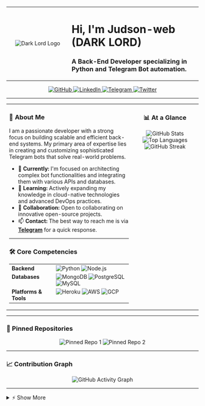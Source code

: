 <div align="center">

<table width="100%">
  <tr>
    <td align="center" width="150">
      <img src="https://i.ibb.co/xmYdG7m/images-removebg-preview.png" alt="Dark Lord Logo" width="120"/>
    </td>
    <td valign="center">
      <h1>Hi, I'm Judson-web (DARK LORD)</h1>
      <h3>A Back-End Developer specializing in Python and Telegram Bot automation.</h3>
    </td>
  </tr>
</table>

<p align="center">
  <a href="https://github.com/Judson-web">
    <img src="https://img.shields.io/badge/GitHub-181717?style=for-the-badge&logo=github&logoColor=white" alt="GitHub"/>
  </a>
  <a href="https://linkedin.com/in/">
    <img src="https://img.shields.io/badge/LinkedIn-0A66C2?style=for-the-badge&logo=linkedin&logoColor=white" alt="LinkedIn"/>
  </a>
  <a href="https://telegram.dog/VAMPIRE_KING_NO_1">
    <img src="https://img.shields.io/badge/Telegram-2CA5E0?style=for-the-badge&logo=telegram&logoColor=white" alt="Telegram"/>
  </a>
  <a href="https://twitter.com/">
    <img src="https://img.shields.io/badge/Twitter-1DA1F2?style=for-the-badge&logo=twitter&logoColor=white" alt="Twitter"/>
  </a>
</p>
</div>

<hr>

<table width="100%">
<tr valign="top">
<td width="65%">

### 🚀 About Me

I am a passionate developer with a strong focus on building scalable and efficient back-end systems. My primary area of expertise lies in creating and customizing sophisticated Telegram bots that solve real-world problems.

- 🔭 **Currently:** I'm focused on architecting complex bot functionalities and integrating them with various APIs and databases.
- 🌱 **Learning:** Actively expanding my knowledge in cloud-native technologies and advanced DevOps practices.
- 🤝 **Collaboration:** Open to collaborating on innovative open-source projects.
- 📫 **Contact:** The best way to reach me is via **[Telegram](https://telegram.dog/VAMPIRE_KING_NO_1)** for a quick response.

<hr>

### 🛠️ Core Competencies

<table>
  <tr valign="top">
    <td>
      <strong>Backend</strong>
    </td>
    <td>
      <img src="https://img.shields.io/badge/Python-3776AB?style=for-the-badge&logo=python&logoColor=white" alt="Python"/>
      <img src="https://img.shields.io/badge/Node.js-339933?style=for-the-badge&logo=node.js&logoColor=white" alt="Node.js"/>
    </td>
  </tr>
  <tr valign="top">
    <td>
      <strong>Databases</strong>
    </td>
    <td>
      <img src="https://img.shields.io/badge/MongoDB-47A248?style=for-the-badge&logo=mongodb&logoColor=white" alt="MongoDB"/>
      <img src="https://img.shields.io/badge/PostgreSQL-4169E1?style=for-the-badge&logo=postgresql&logoColor=white" alt="PostgreSQL"/>
      <img src="https://img.shields.io/badge/MySQL-4479A1?style=for-the-badge&logo=mysql&logoColor=white" alt="MySQL"/>
    </td>
  </tr>
  <tr valign="top">
    <td>
      <strong>Platforms & Tools</strong>
    </td>
    <td>
      <img src="https://img.shields.io/badge/Heroku-430098?style=for-the-badge&logo=heroku&logoColor=white" alt="Heroku"/>
      <img src="https://img.shields.io/badge/AWS-232F3E?style=for-the-badge&logo=amazon-aws&logoColor=white" alt="AWS"/>
      <img src="https://img.shields.io/badge/Google_Cloud-4285F4?style=for-the-badge&logo=google-cloud&logoColor=white" alt="GCP"/>
    </td>
  </tr>
</table>

</td>
<td width="35%" align="center">

### 📊 At a Glance

<img src="https://github-readme-stats.vercel.app/api?username=Judson-web&show_icons=true&theme=transparent&bg_color=0d1117&title_color=38BDF8&text_color=FFF&icon_color=38BDF8&border_color=38BDF8" alt="GitHub Stats" />
<br>
<img src="https://github-readme-stats.vercel.app/api/top-langs/?username=Judson-web&layout=compact&theme=transparent&bg_color=0d1117&title_color=38BDF8&text_color=FFF&border_color=38BDF8" alt="Top Languages" />
<br>
<img src="https://github-readme-streak-stats.herokuapp.com?user=Judson-web&theme=dark&background=0d1117&border=38BDF8&stroke=38BDF8&ring=38BDF8&fire=38BDF8&currStreakNum=FFF&sideNums=FFF&currStreakLabel=FFF&sideLabels=FFF" alt="GitHub Streak" />

</td>
</tr>
</table>

<hr>

### 📌 Pinned Repositories
<p align="center">
  <img src="https://github-readme-stats.vercel.app/api/pin/?username=Judson-web&repo=Judson-web&theme=transparent&bg_color=0d1117&title_color=38BDF8&text_color=FFF&icon_color=38BDF8&border_color=38BDF8" alt="Pinned Repo 1" />
  <img src="https://github-readme-stats.vercel.app/api/pin/?username=Judson-web&repo=YOUR_OTHER_REPO&theme=transparent&bg_color=0d1117&title_color=38BDF8&text_color=FFF&icon_color=38BDF8&border_color=38BDF8" alt="Pinned Repo 2" />
</p>

---

### 📈 Contribution Graph
<p align="center">
  <img src="https://github-readme-activity-graph.vercel.app/graph?username=Judson-web&bg_color=0D1117&color=ffffff&line=38BDF8&point=38BDF8&area=true&hide_border=true" alt="GitHub Activity Graph"/>
</p>

---

<details>
<summary>⚡ Show More</summary>
<p align="center">
  <br>
  <img src="https://github-profile-trophy.vercel.app/?username=Judson-web&theme=radical&no-frame=true&no-bg=true&margin-w=4" alt="GitHub Trophies"/>
  <br>
  <a href="https://novatorem.vercel.app/api/spotify">
    <img src="https://novatorem.vercel.app/api/spotify" alt="Spotify Now Playing" width="400" />
  </a>
  <br>
  <img src="https://github.com/Judson-web/Judson-web/blob/main/snake.gif" alt="snake gif"/>
</p>
</details>
